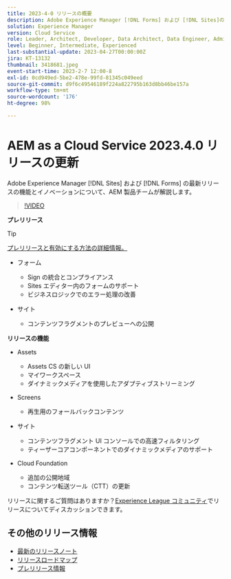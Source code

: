 ```yaml
---
title: 2023-4-0 リリースの概要
description: Adobe Experience Manager [!DNL Forms] および [!DNL Sites]の 2023-2-0 リリースの最新機能とイノベーションについて説明します。
solution: Experience Manager
version: Cloud Service
role: Leader, Architect, Developer, Data Architect, Data Engineer, Admin, User
level: Beginner, Intermediate, Experienced
last-substantial-update: 2023-04-27T00:00:00Z
jira: KT-13132
thumbnail: 3418681.jpeg
event-start-time: 2023-2-7 12:00-8
exl-id: 0cd949ed-5be2-478e-99fd-81345c049eed
source-git-commit: d9f6c49546189f224a822795b163d8bb46be157a
workflow-type: tm+mt
source-wordcount: '176'
ht-degree: 98%

---
```


# AEM as a Cloud Service 2023.4.0 リリースの更新

Adobe Experience Manager [!DNL Sites] および [!DNL Forms] の最新リリースの機能とイノベーションについて、AEM 製品チームが解説します。

>[!VIDEO](https://video.tv.adobe.com/v/3418681/?learn=on)

**プレリリース**

>[!TIP]
>
>[プレリリースと有効にする方法の詳細情報。](https://experienceleague.adobe.com/docs/experience-manager-cloud-service/content/release-notes/prerelease.html?lang=ja)

* フォーム
   * Sign の統合とコンプライアンス
   * Sites エディター内のフォームのサポート
   * ビジネスロジックでのエラー処理の改善

* サイト
   * コンテンツフラグメントのプレビューへの公開

**リリースの機能**

* Assets
   * Assets CS の新しい UI
   * マイワークスペース
   * ダイナミックメディアを使用したアダプティブストリーミング

* Screens
   * 再生用のフォールバックコンテンツ

* サイト
   * コンテンツフラグメント UI コンソールでの高速フィルタリング
   * ティーザーコアコンポーネントでのダイナミックメディアのサポート

* Cloud Foundation
   * 追加の公開地域
   * コンテンツ転送ツール（CTT）の更新


リリースに関するご質問はありますか？[Experience League コミュニティ](https://adobe.ly/43FGHk0)でリリースについてディスカッションできます。


## その他のリリース情報

* [最新のリリースノート](https://experienceleague.adobe.com/docs/experience-manager-cloud-service/content/release-notes/home.html?lang=ja)
* [リリースロードマップ](https://experienceleague.adobe.com/docs/experience-manager-release-information/aem-release-updates/update-releases-roadmap.html?lang=ja)
* [プレリリース情報](https://experienceleague.adobe.com/docs/experience-manager-cloud-service/content/release-notes/prerelease.html?lang=ja)
